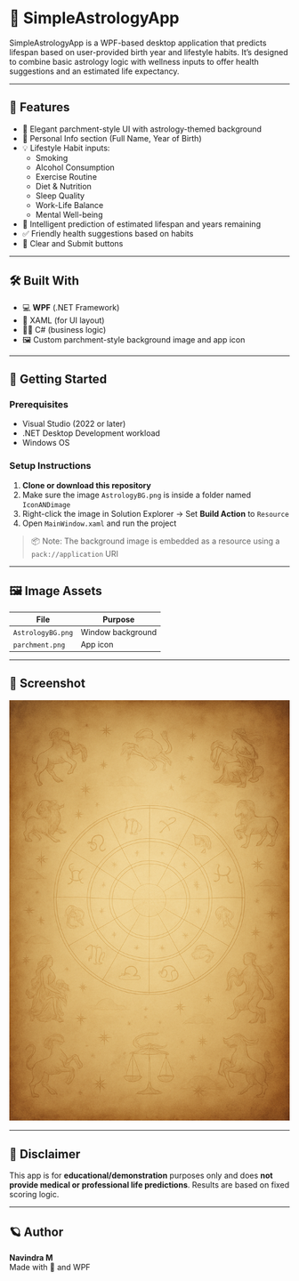 # 🌌 SimpleAstrologyApp

SimpleAstrologyApp is a WPF-based desktop application that predicts lifespan based on user-provided birth year and lifestyle habits. It’s designed to combine basic astrology logic with wellness inputs to offer health suggestions and an estimated life expectancy.

---

## 🧰 Features

- 🎨 Elegant parchment-style UI with astrology-themed background
- 🧑 Personal Info section (Full Name, Year of Birth)
- 💡 Lifestyle Habit inputs:
  - Smoking
  - Alcohol Consumption
  - Exercise Routine
  - Diet & Nutrition
  - Sleep Quality
  - Work-Life Balance
  - Mental Well-being
- 🧮 Intelligent prediction of estimated lifespan and years remaining
- ✅ Friendly health suggestions based on habits
- 📜 Clear and Submit buttons

---

## 🛠️ Built With

- 💻 **WPF** (.NET Framework)
- 🧾 XAML (for UI layout)
- 👨‍💻 C# (business logic)
- 🖼️ Custom parchment-style background image and app icon

---

## 🚀 Getting Started

### Prerequisites

- Visual Studio (2022 or later)
- .NET Desktop Development workload
- Windows OS

### Setup Instructions

1. **Clone or download this repository**
2. Make sure the image `AstrologyBG.png` is inside a folder named `IconANDimage`
3. Right-click the image in Solution Explorer → Set **Build Action** to `Resource`
4. Open `MainWindow.xaml` and run the project

> 📦 Note: The background image is embedded as a resource using a `pack://application` URI

---

## 🖼️ Image Assets

| File                | Purpose          |
|---------------------|------------------|
| `AstrologyBG.png`   | Window background|
| `parchment.png`     | App icon         |

---

## 📸 Screenshot

![App Screenshot](./IconANDimage/AstrologyBG.png)

---

## 📣 Disclaimer

This app is for **educational/demonstration** purposes only and does **not provide medical or professional life predictions**. Results are based on fixed scoring logic.

---

## 🪐 Author

**Navindra M**  
Made with 💖 and WPF

